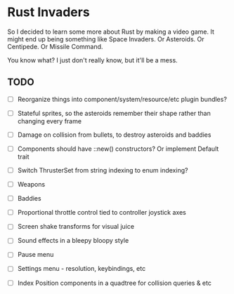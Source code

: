 # Rust Invaders

So I decided to learn some more about Rust by making a video game. It might end
up being something like Space Invaders. Or Asteroids. Or Centipede. Or Missile
Command.

You know what? I just don't really know, but it'll be a mess.

## TODO

- [ ] Reorganize things into component/system/resource/etc plugin bundles?

- [ ] Stateful sprites, so the asteroids remember their shape rather than changing every frame

- [ ] Damage on collision from bullets, to destroy asteroids and baddies

- [ ] Components should have ::new() constructors? Or implement Default trait

- [ ] Switch ThrusterSet from string indexing to enum indexing?

- [ ] Weapons

- [ ] Baddies

- [ ] Proportional throttle control tied to controller joystick axes

- [ ] Screen shake transforms for visual juice

- [ ] Sound effects in a bleepy bloopy style

- [ ] Pause menu

- [ ] Settings menu - resolution, keybindings, etc

- [ ] Index Position components in a quadtree for collision queries & etc

